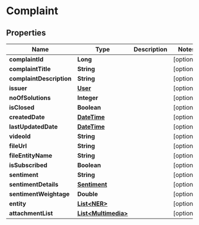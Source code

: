 
# Complaint

## Properties
Name | Type | Description | Notes
------------ | ------------- | ------------- | -------------
**complaintId** | **Long** |  |  [optional]
**complaintTitle** | **String** |  |  [optional]
**complaintDescription** | **String** |  |  [optional]
**issuer** | [**User**](User.md) |  |  [optional]
**noOfSolutions** | **Integer** |  |  [optional]
**isClosed** | **Boolean** |  |  [optional]
**createdDate** | [**DateTime**](DateTime.md) |  |  [optional]
**lastUpdatedDate** | [**DateTime**](DateTime.md) |  |  [optional]
**videoId** | **String** |  |  [optional]
**fileUrl** | **String** |  |  [optional]
**fileEntityName** | **String** |  |  [optional]
**isSubscribed** | **Boolean** |  |  [optional]
**sentiment** | **String** |  |  [optional]
**sentimentDetails** | [**Sentiment**](Sentiment.md) |  |  [optional]
**sentimentWeightage** | **Double** |  |  [optional]
**entity** | [**List&lt;NER&gt;**](NER.md) |  |  [optional]
**attachmentList** | [**List&lt;Multimedia&gt;**](Multimedia.md) |  |  [optional]




